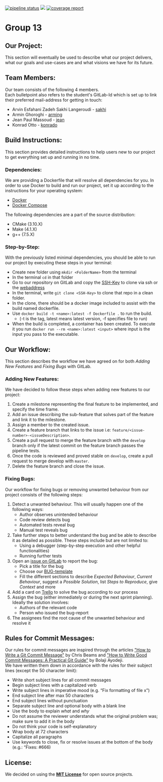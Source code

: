 <p align="left">
    <a href="https://git.chalmers.se/courses/dit638/students/group_13/-/commits/master">
    <img alt="pipeline status" src="https://git.chalmers.se/courses/dit638/students/group_13/badges/master/pipeline.svg" /></a>
    <a href="https://opensource.org/licenses/MIT" alt="license">
        <img src="https://img.shields.io/badge/license-MIT-blue.svg" /></a>
    <a href="https://git.chalmers.se/courses/dit638/students/group_13/-/commits/master">
        <img alt="coverage report" src="https://git.chalmers.se/courses/dit638/students/group_13/badges/master/coverage.svg" /></a>
</p>

# Group 13

## Our Project:

This section will eventually be used to describe what our project delivers, what our goals and use-cases are and what visions we have for its future.

## Team Members:

Our team consists of the following 4 members.  
Each bulletpoint also refers to 
the student's GitLab-Id which is set up to link their preferred mail-address
for getting in touch:
- Arvin Esfahani Zadeh Sakhi Langeroudi - [sakhi](mailto:gusesfar@student.gu.se)
- Armin Ghoroghi - [arming](mailto:arre2118@gmail.com)
- Jean Paul Massoud - [jean](mailto:gusjeanma@student.gu.se)
- Konrad Otto - [konrado](mailto:gusottko@student.gu.se)

## Build Instructions:

This section provides detailed instructions to help users new to our project to get everything set up and running in no time.

### Dependencies:

We are providing a Dockerfile that will resolve all dependencies for you. In order to use Docker to build and run our project, set it up according to the instructions for your operating system:

* [Docker](https://docs.docker.com/install/)
* [Docker Compose](https://docs.docker.com/compose/install/)

The following dependencies are a part of the source distribution:      
* CMake (3.10.X)
* Make (4.1.X)
* g++ (7.5.X)

### Step-by-Step:

With the previously listed minimal dependencies, you should be able to run our project by executing these steps in your terminal:

* Create new folder using `mkdir <FolderName>` from the terminal
* In the terminal `cd` in that folder
* Go to our repository on GitLab and copy the [SSH-Key](git@git.chalmers.se:courses/dit638/students/group_13.git) to clone via ssh or the [webaddress](https://git.chalmers.se/courses/dit638/students/group_13/-/tree/master)
* In the terminal, write `git clone <SSH-Key>` to clone that repo in a clean folder.
* In the clone, there should be a docker image included to assist with the build named dockerfile.
* Use `docker build -t <name>:latest -f Dockerfile .` to run the build. 
    * (-t is the tag, latest means latest version, -f specifies file to run)
* When the build is completed, a container has been created. To execute it you run `docker run --rm <name>:latest <input>` where input is the input you pass to the executable.

## Our Workflow:

This section describes the workflow we have agreed on for both *Adding New Features* and *Fixing Bugs* with GitLab.

### Adding New Features:
We have decided to follow these steps when adding new features to our project:

1. Create a milestone representing the final feature to be implemented, and specify the time frame.
2. Add an issue describing the sub-feature that solves part of the feature and link it to the milestone.
3. Assign a member to the created issue.
4. Create a feature branch that links to the issue i.e:
 `feature/<issue-number>-<issueDescription>`.
5. Create a pull request to merge the feature branch with the `develop` branch only if the latest commit on the feature branch passes the pipeline tests.
6. Once the code is reviewed and proved stable on `develop`, create a pull request to merge develop with `master`.
7. Delete the feature branch and close the issue.

### Fixing Bugs:

Our workflow for fixing bugs or removing unwanted behaviour from our project consists of the following steps:

1. Detect a unwanted behaviour. This will usually happen one of the following ways:
    - Author observes unintended behaviour
    - Code review detects bug
    - Automated tests reveal bug
    - Manual test reveals bug
2. Take further steps to better understand the bug and be able to describe it as detailed as possible. These steps include but are not limited to:
    - Using a debugger (step-by-step execution and other helpful functionalities)
    - Running further tests
3. Open an [issue on GitLab](https://git.chalmers.se/courses/dit638/students/group_13/issues/new?issue%5Bassignee_id%5D=&issue%5Bmilestone_id%5D=#) to report the bug:
    - Pick a title for the bug
    - Choose our [BUG-template](.gitlab/issue_templates/BUG.md)
    - Fill the different sections to describe *Expected Behaviour*, *Current Behaviour*, suggest a *Possible Solution*, list *Steps to Reproduce*, give *Context* and more
4. Add a card on [Trello](https://trello.com/b/Gtc7wuxz/team-sprintboard) to solve the bug according to our process
5. Assign the bug (either immediately or during the next sprint planning). Ideally the solution involves:
    - Authors of the relevant code
    - Person who issued the bug-report
6. The assignees find the root cause of the unwanted behaviour and resolve it


## Rules for Commit Messages:

Our rules for commit messages are inspired through the articles ["How to Write a Git Commit Message"](https://chris.beams.io/posts/git-commit/) by Chris Beams and ["How to Write Good Commit Messages: A Practical Git Guide"](https://www.freecodecamp.org/news/writing-good-commit-messages-a-practical-guide/) by Bolaji Ayodeji.  
We have written them down in accordance with the rules for their subject lines (except the 50 character limit):

- Write short subject lines for all commit messages
- Begin subject lines with a capitalized verb
- Write subject lines in imperative mood (e.g. “Fix formatting of file x”)
- End subject line after max 50 characters
- End subject lines without punctuation
- Separate subject line and optional body with a blank line
- Use the body to explain *what* and *why*
- Do not assume the reviewer understands what the original problem was; make sure to add it in the body
- Do not think your code is self-explanatory
- Wrap body at 72 characters
- Capitalize all paragraphs
- Use keywords to close, fix or resolve issues at the bottom of the body (e.g.: “Fixes: #666)

## License:

We decided on using the [**MIT License**](LICENSE) for open source projects.
